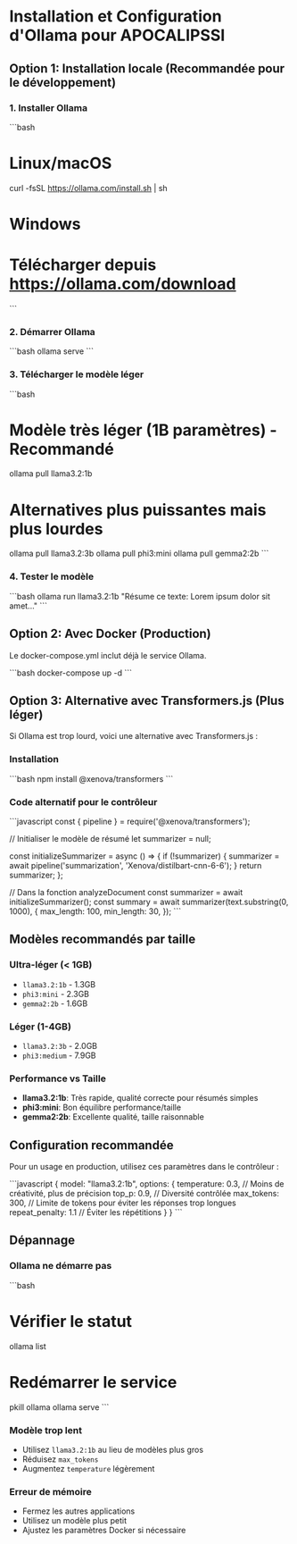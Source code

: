 # Installation et Configuration d'Ollama pour APOCALIPSSI

## Option 1: Installation locale (Recommandée pour le développement)

### 1. Installer Ollama
\`\`\`bash
# Linux/macOS
curl -fsSL https://ollama.com/install.sh | sh

# Windows
# Télécharger depuis https://ollama.com/download
\`\`\`

### 2. Démarrer Ollama
\`\`\`bash
ollama serve
\`\`\`

### 3. Télécharger le modèle léger
\`\`\`bash
# Modèle très léger (1B paramètres) - Recommandé
ollama pull llama3.2:1b

# Alternatives plus puissantes mais plus lourdes
ollama pull llama3.2:3b
ollama pull phi3:mini
ollama pull gemma2:2b
\`\`\`

### 4. Tester le modèle
\`\`\`bash
ollama run llama3.2:1b "Résume ce texte: Lorem ipsum dolor sit amet..."
\`\`\`

## Option 2: Avec Docker (Production)

Le docker-compose.yml inclut déjà le service Ollama.

\`\`\`bash
docker-compose up -d
\`\`\`

## Option 3: Alternative avec Transformers.js (Plus léger)

Si Ollama est trop lourd, voici une alternative avec Transformers.js :

### Installation
\`\`\`bash
npm install @xenova/transformers
\`\`\`

### Code alternatif pour le contrôleur
\`\`\`javascript
const { pipeline } = require('@xenova/transformers');

// Initialiser le modèle de résumé
let summarizer = null;

const initializeSummarizer = async () => {
if (!summarizer) {
summarizer = await pipeline('summarization', 'Xenova/distilbart-cnn-6-6');
}
return summarizer;
};

// Dans la fonction analyzeDocument
const summarizer = await initializeSummarizer();
const summary = await summarizer(text.substring(0, 1000), {
max_length: 100,
min_length: 30,
});
\`\`\`

## Modèles recommandés par taille

### Ultra-léger (< 1GB)
- `llama3.2:1b` - 1.3GB
- `phi3:mini` - 2.3GB
- `gemma2:2b` - 1.6GB

### Léger (1-4GB)
- `llama3.2:3b` - 2.0GB
- `phi3:medium` - 7.9GB

### Performance vs Taille
- **llama3.2:1b**: Très rapide, qualité correcte pour résumés simples
- **phi3:mini**: Bon équilibre performance/taille
- **gemma2:2b**: Excellente qualité, taille raisonnable

## Configuration recommandée

Pour un usage en production, utilisez ces paramètres dans le contrôleur :

\`\`\`javascript
{
model: "llama3.2:1b",
options: {
temperature: 0.3,    // Moins de créativité, plus de précision
top_p: 0.9,         // Diversité contrôlée
max_tokens: 300,    // Limite de tokens pour éviter les réponses trop longues
repeat_penalty: 1.1 // Éviter les répétitions
}
}
\`\`\`

## Dépannage

### Ollama ne démarre pas
\`\`\`bash
# Vérifier le statut
ollama list

# Redémarrer le service
pkill ollama
ollama serve
\`\`\`

### Modèle trop lent
- Utilisez `llama3.2:1b` au lieu de modèles plus gros
- Réduisez `max_tokens`
- Augmentez `temperature` légèrement

### Erreur de mémoire
- Fermez les autres applications
- Utilisez un modèle plus petit
- Ajustez les paramètres Docker si nécessaire

